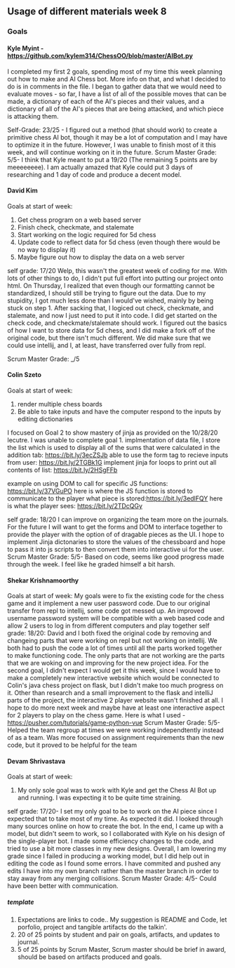 ## Usage of different materials week 8

### Goals

#### Kyle Myint - https://github.com/kylem314/ChessOO/blob/master/AIBot.py

I completed my first 2 goals, spending most of my time this week planning out how to make and AI Chess bot.  More info on that, and what I decided to do is in comments in the file.  I began to gather data that we would need to evaluate moves - so far, I have a list of all of the possible moves that can be made, a dictionary of each of the AI's pieces and their values, and a dictionary of all of the AI's pieces that are being attacked, and which piece is attacking them.

Self-Grade: 23/25 - I figured out a method (that should work) to create a primitive chess AI bot, though it may be a lot of computation and I may have to optimize it in the future.  However, I was unable to finish most of it this week, and will continue working on it in the future.
Scrum Master Grade:  5/5- I think that Kyle meant to put a 19/20 (The remaining 5 points are by meeeeeeee). I am actually amazed that Kyle could put 3 days of researching and 1 day of code and produce a decent model.

#### David Kim
Goals at start of week:
1) Get chess program on a web based server
2) Finish check, checkmate, and stalemate
3) Start working on the logic required for 5d chess
4) Update code to reflect data for 5d chess (even though there would be no way to display it)
5) Maybe figure out how to display the data on a web server

self grade: 17/20
Welp, this wasn't the greatest week of coding for me. With lots of other things to do, I didn't put full effort into putting our project onto html. On Thursday, I realized that even though our formatting cannot be standardized, I should still be trying to figure out the data. Due to my stupidity, I got much less done than I would've wished, mainly by being stuck on step 1. After sacking that, I logiced out check, checkmate, and stalemate, and now I just need to put it into code. I did get started on the check code, and checkmate/stalemate should work. I figured out the basics of how I want to store data for 5d chess, and I did make a fork off of the original code, but there isn't much different. We did make sure that we could use intellij, and I, at least, have transferred over fully from repl.

Scrum Master Grade:  _/5

#### Colin Szeto 
Goals at start of week:
1. render multiple chess boards
2. Be able to take inputs and have the computer respond to the inputs	by editing dictionaries

I focused on Goal 2 to show mastery of jinja as provided on the 10/28/20 lecutre. I was unable to complete goal 1. 
implmentation of data file, I store the list which is used to display all of the sums that were calculated in the addition tab: https://bit.ly/3ecZSJb
able to use the form tag to recieve inputs from user: https://bit.ly/2TGBk1G
implement jinja for loops to print out all contents of list: https://bit.ly/2HSgFFb

example on using DOM to call for specific JS functions: https://bit.ly/37VGuPO
here is where the JS function is stored to communicate to the player what piece is stored:https://bit.ly/3edlFQY
here is what the player sees: https://bit.ly/2TDcQGy

self grade: 18/20
I can improve on organizing the team more on the journals. For the future I will want to get the forms and DOM to interface together to provide the player with the option of of dragable pieces as the UI. I hope to implement Jinja dictonaries to store the values of the chessboard and hope to pass it into js scripts to then convert them into interactive ui for the user. 
Scrum Master Grade:  5/5- Based on code, seems like good progress made through the week. I feel like he graded himself a bit harsh. 
 
#### Shekar Krishnamoorthy
Goals at start of week: My goals were to fix the existing code for the chess game and it implement a new user password code. Due to our original transfer from repl to intellij, some code got messed up. An improved username password system will be compatible with a web based code and allow 2 users to log in from different computers and play together
self grade: 18/20: David and I both fixed the original code by removing and changeing parts that were working on repl but not working on intellij. We both had to push the code a lot of times until all the parts worked together to make functioning code. The only parts that are not working are the parts that we are woking on and improving for the new project idea. For the second goal, I didn't expect I would get it this week, since I would have to make a completely new interactive website which would be connected to Colin's java chess project on flask, but I didn't make too much progress on it. Other than research and a small improvement to the flask and intelliJ parts of the project, the interactive 2 player website wasn't finished at all. I hope to do more next week and maybe have at least one interactive aspect for 2 players to play on the chess game. Here is what I used - https://pusher.com/tutorials/game-python-vue
Scrum Master Grade:  5/5- Helped the team regroup at times we were working independtently instead of as a team. Was more focused on assignment requirements than the new code, but it proved to be helpful for the team

#### Devam Shrivastava
Goals at start of week:
1. My only sole goal was to work with Kyle and get the Chess AI Bot up and running. I was expecting it to be quite time straining.

self grade:  17/20- I set my only goal to be to work on the AI piece since I expected that to take most of my time. As expected it did. I looked through many sources online on how to create the bot. In the end, I came up with a model, but didn't seem to work, so I collaborated with Kyle on his design of the single-player bot. I made some efficiency changes to the code, and tried to use a bit more classes in my new designs. Overall, I am lowering my grade since I failed in producing a working model, but I did help out in editing the code as I found some errors. I have commited and pushed any edits I have into my own branch rather than the master branch in order to stay away from any merging collisions.
Scrum Master Grade:  4/5- Could have been better with communication.


##### template

1.  Expectations are links to code.. My suggestion is README and Code, let porfolio, project and tangible artifacts do the talkin'.
2. 20 of 25 points by student and pair on goals, artifacts, and updates to journal.
3. 5 of 25 points by Scrum Master, Scrum master should be brief in award, should be based on artifacts produced and goals.
